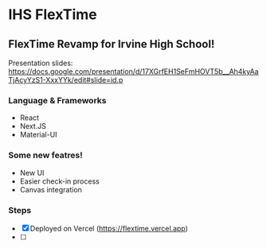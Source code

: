 # IHS FlexTime
## FlexTime Revamp for Irvine High School!

Presentation slides: https://docs.google.com/presentation/d/17XGrfEH1SeFmHOVT5b__Ah4kyAaTjAcyYzS1-XxxYYk/edit#slide=id.p

### Language & Frameworks
- React
- Next.JS
- Material-UI


### Some new featres!
- New UI
- Easier check-in process
- Canvas integration

### Steps
- [x] Deployed on Vercel (https://flextime.vercel.app)
- [ ] 